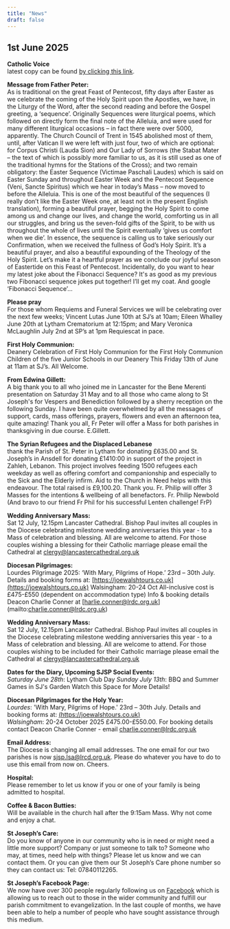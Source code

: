 ```yaml
---
title: "News"
draft: false
---
```

## 1st June 2025

**Catholic Voice**  
latest copy can be found [by clicking this link](https://issuu.com/cathcom/docs/lancaster_voice_june_2025).

**Message from Father Peter:**  
As is traditional on the great Feast of Pentecost, fifty days after Easter as we celebrate the coming of the Holy Spirit upon the Apostles, we have, in the Liturgy of the Word, after the second reading and before the Gospel greeting, a ‘sequence’. Originally Sequences were liturgical poems, which followed on directly form the final note of the Alleluia, and were used for many different liturgical occasions – in fact there were over 5000, apparently. The Church Council of Trent in 1545 abolished most of them, until, after Vatican II we were left with just four, two of which are optional: for Corpus Christi (Lauda Sion) and Our Lady of Sorrows (the Stabat Mater – the text of which is possibly more familiar to us, as it is still used as one of the traditional hymns for the Stations of the Cross); and two remain obligatory: the Easter Sequence (Victimae Paschali Laudes) which is said on Easter Sunday and throughout Easter Week and the Pentecost Sequence (Veni, Sancte Spiritus) which we hear in today’s Mass – now moved to before the Alleluia. This is one of the most beautiful of the sequences (I really don’t like the Easter Week one, at least not in the present English translation), forming a beautiful prayer, begging the Holy Spirit to come among us and change our lives, and change the world, comforting us in all our struggles, and bring us the seven-fold gifts of the Spirit, to be with us throughout the whole of lives until the Spirit eventually ‘gives us comfort when we die’. In essence, the sequence is calling us to take seriously our Confirmation, when we received the fullness of God’s Holy Spirit. It’s a beautiful prayer, and also a beautiful expounding of the Theology of the Holy Spirit. Let’s make it a heartful prayer as we conclude our joyful season of Eastertide on this Feast of Pentecost. Incidentally, do you want to hear my latest joke about the Fibonacci Sequence? It's as good as my previous two Fibonacci sequence jokes put together! I’ll get my coat. And google ‘Fibonacci Sequence’…  

**Please pray**  
For those whom Requiems and Funeral Services we will be celebrating over the next few weeks; Vincent Lutas June 10th at SJ’s at 10am; Eileen Whalley June 20th at Lytham Crematorium at 12:15pm; and Mary Veronica McLaughlin July 2nd at SP’s at 1pm Requiescat in pace.

**First Holy Communion:**  
Deanery Celebration of First Holy Communion for the First Holy Communion Children of the five Junior Schools in our Deanery This Friday 13th of June at 11am at SJ’s. All Welcome.  

**From Edwina Gillett:**  
A big thank you to all who joined me in Lancaster for the Bene Merenti presentation on Saturday 31 May and to all those who came along to St Joseph's for Vespers and Benediction followed by a sherry reception on the following Sunday. I have been quite overwhelmed by all the messages of support, cards, mass offerings, prayers, flowers and even an afternoon tea, quite amazing! Thank you all, Fr Peter will offer a Mass for both parishes in thanksgiving in due course. E.Gillett.  

**The Syrian Refugees and the Displaced Lebanese**  
thank the Parish of St. Peter in Lytham for donating £635.00 and St. Joseph’s in Ansdell for donating £1410:00 in support of the project in Zahleh, Lebanon. This project involves feeding 1500 refugees each weekday as well as offering comfort and companionship and especially to the Sick and the Elderly infirm. Aid to the Church in Need helps with this endeavour. The total raised is £9,100.20. Thank you. Fr. Philip will offer 3 Masses for the intentions & wellbeing of all benefactors. Fr. Philip Newbold (And bravo to our friend Fr Phil for his successful Lenten challenge! FrP)

**Wedding Anniversary Mass:**  
Sat 12 July, 12.15pm Lancaster Cathedral. Bishop Paul invites all couples in the Diocese celebrating milestone wedding anniversaries this year - to a Mass of celebration and blessing. All are welcome to attend. For those couples wishing a blessing for their Catholic marriage please email the Cathedral at [clergy@lancastercathedral.org.uk](clergy@lancastercathedral.org.uk)  

**Diocesan Pilgrimages:**  
Lourdes Pilgrimage 2025: ‘With Mary, Pilgrims of Hope.’ 23rd – 30th July. Details and booking forms at: [https://joewalshtours.co.uk](https://joewalshtours.co.uk)  Walsingham: 20-24 Oct All-inclusive cost is £475-£550 (dependent on accommodation type) Info & booking details Deacon Charlie Conner at [harlie.conner@lrdc.org.uk] (mailto:charlie.conner@lrdc.org.uk)  

**Wedding Anniversary Mass:**  
Sat 12 July, 12.15pm Lancaster Cathedral. Bishop Paul invites all couples in the Diocese celebrating milestone wedding anniversaries this year - to a Mass of celebration and blessing. All are welcome to attend. For those couples wishing to be included for their Catholic marriage please email the Cathedral at [clergy@lancastercathedral.org.uk](mailto:clergy@lancastercathedral.org.uk)  

**Dates for the Diary, Upcoming SJSP Social Events:**  
*Saturday June 28th*: Lytham Club Day
*Sunday July 13th*: BBQ and Summer Games in SJ's Garden
Watch this Space for More Details!

**Diocesan Pilgrimages for the Holy Year:**  
*Lourdes*: 'With Mary, Pilgrims of Hope.' 23rd – 30th July. Details and booking forms at: [(https://joewalshtours.co.uk)](https://joewalshtours.co.uk)  
*Walsingham*: 20-24 October 2025 £475.00-£550.00. For booking details contact Deacon Charlie Conner - email [charlie.conner@lrdc.org.uk](mailto:charlie.conner@lrdc.org.uk)  

**Email Address:**  
The Diocese is changing all email addresses. The one email for our two parishes is now [sjsp.lsa@lrcd.org.uk](mailto:sjsp.lsa@lrcd.org.uk). Please do whatever you have to do to use this email from now on. Cheers.  

**Hospital:**  
Please remember to let us know if you or one of your family is being admitted to hospital.

**Coffee & Bacon Butties:**  
Will be available in the church hall after the 9:15am Mass. Why not come and enjoy a chat.

**St Joseph’s Care:**  
Do you know of anyone in our community who is in need or might need a little more support? Company or just someone to talk to? Someone who may, at times, need help with things? Please let us know and we can contact them. Or you can give them our St Joseph’s Care phone number so they can contact us: Tel: 07840112265.

**St Joseph’s Facebook Page:**  
We now have over 300 people regularly following us on [Facebook](https://www.facebook.com/pages/St-Josephs-Roman-Catholic-Church-Ansdell/230000653837017) which is allowing us to reach out to those in the wider community and fulfill our parish commitment to evangelization. In the last couple of months, we have been able to help a number of people who have sought assistance through this medium.
